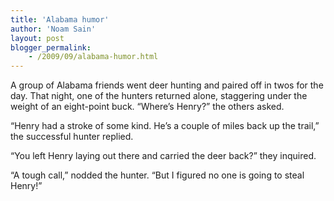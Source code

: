 ```yaml
---
title: 'Alabama humor'
author: 'Noam Sain'
layout: post
blogger_permalink:
    - /2009/09/alabama-humor.html
---
```


A group of Alabama friends went deer hunting and paired off in twos for the day. That night, one of the hunters returned alone, staggering under the weight of an eight-point buck. “Where’s Henry?” the others asked.

“Henry had a stroke of some kind. He’s a couple of miles back up the trail,” the successful hunter replied.

“You left Henry laying out there and carried the deer back?” they inquired.

“A tough call,” nodded the hunter. “But I figured no one is going to steal Henry!”